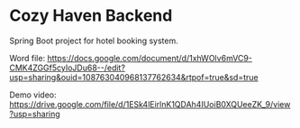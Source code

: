 # Cozy Haven Backend

Spring Boot project for hotel booking system.

Word file: https://docs.google.com/document/d/1xhWOlv6mVC9-CMK4ZGGf5cyIoJDu68--/edit?usp=sharing&ouid=108763040968137762634&rtpof=true&sd=true

Demo video: https://drive.google.com/file/d/1ESk4lEirlnK1QDAh4IUoiB0XQUeeZK_9/view?usp=sharing


